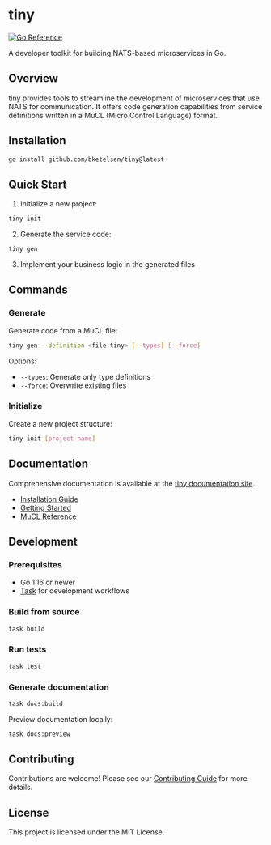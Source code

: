 # tiny

[![Go Reference](https://pkg.go.dev/badge/github.com/bketelsen/tiny.svg)](https://pkg.go.dev/github.com/bketelsen/tiny)

A developer toolkit for building NATS-based microservices in Go.

## Overview

tiny provides tools to streamline the development of microservices that use NATS for communication. It offers code generation capabilities from service definitions written in a MuCL (Micro Control Language) format.

## Installation

```bash
go install github.com/bketelsen/tiny@latest
```

## Quick Start

1. Initialize a new project:

```bash
tiny init
```

2. Generate the service code:

```bash
tiny gen
```

3. Implement your business logic in the generated files

## Commands

### Generate

Generate code from a MuCL file:

```bash
tiny gen --definition <file.tiny> [--types] [--force]
```

Options:
- `--types`: Generate only type definitions
- `--force`: Overwrite existing files

### Initialize

Create a new project structure:

```bash
tiny init [project-name]
```

## Documentation

Comprehensive documentation is available at the [tiny documentation site](https://bketelsen.github.io/tiny/).

- [Installation Guide](https://bketelsen.github.io/tiny/guide/installation)
- [Getting Started](https://bketelsen.github.io/tiny/guide/getting-started)
- [MuCL Reference](https://bketelsen.github.io/tiny/reference/mucl)

## Development

### Prerequisites

- Go 1.16 or newer
- [Task](https://taskfile.dev) for development workflows

### Build from source

```bash
task build
```

### Run tests

```bash
task test
```

### Generate documentation

```bash
task docs:build
```

Preview documentation locally:

```bash
task docs:preview
```

## Contributing

Contributions are welcome! Please see our [Contributing Guide](https://github.com/bketelsen/tiny/blob/main/CONTRIBUTING.md) for more details.

## License

This project is licensed under the MIT License.